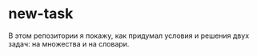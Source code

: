 # new-task
В этом репозитории я покажу, как придумал условия и решения двух задач: на множества и на словари.
